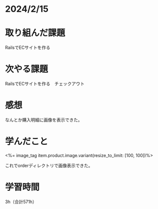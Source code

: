 # 2024/2/15
# 取り組んだ課題
RailsでECサイトを作る

# 次やる課題
RailsでECサイトを作る　チェックアウト

# 感想
なんとか購入明細に画像を表示できた。


# 学んだこと
<%= image_tag item.product.image.variant(resize_to_limit: [100, 100])%>

これでorderディレクトリで画像表示できた。

# 学習時間
3h（合計571h）
